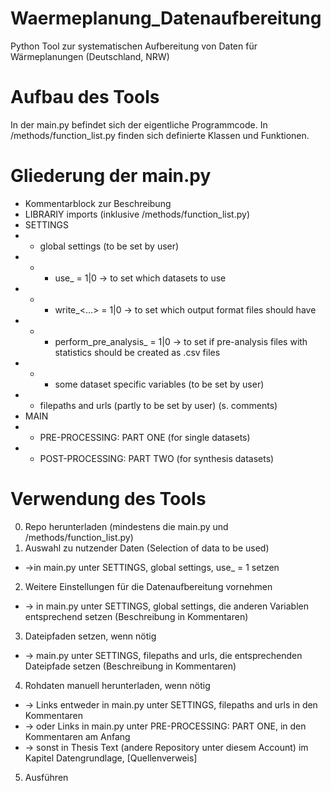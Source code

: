 # Waermeplanung_Datenaufbereitung
Python Tool zur systematischen Aufbereitung von Daten für Wärmeplanungen (Deutschland, NRW) 

# Aufbau des Tools
In der main.py befindet sich der eigentliche Programmcode. 
In /methods/function_list.py finden sich definierte Klassen und Funktionen. 

# Gliederung der main.py
- Kommentarblock zur Beschreibung
- LIBRARIY imports (inklusive /methods/function_list.py)
- SETTINGS
- - global settings (to be set by user)
- - - use_<dataset> = 1|0 -> to set which datasets to use
- - - write_<...> = 1|0   -> to set which output format files should have
- - - perform_pre_analysis_<something> = 1|0  -> to set if pre-analysis files with statistics should be created as .csv files
- - - some dataset specific variables (to be set by user)
- - filepaths and urls (partly to be set by user) (s. comments)
- MAIN 
- - PRE-PROCESSING: PART ONE (for single datasets)
- - POST-PROCESSING: PART TWO (for synthesis datasets)

# Verwendung des Tools
0) Repo herunterladen (mindestens die main.py und /methods/function_list.py)
1) Auswahl zu nutzender Daten (Selection of data to be used)
- ->in main.py unter SETTINGS, global settings, use_<dataset> = 1 setzen 
2) Weitere Einstellungen für die Datenaufbereitung vornehmen
- -> in main.py unter SETTINGS, global settings, die anderen Variablen entsprechend setzen (Beschreibung in Kommentaren)
3) Dateipfaden setzen, wenn nötig
- -> main.py unter SETTINGS, filepaths and urls, die entsprechenden Dateipfade setzen (Beschreibung in Kommentaren)
4) Rohdaten manuell herunterladen, wenn nötig
- -> Links entweder in main.py unter SETTINGS, filepaths and urls in den Kommentaren
- -> oder Links in main.py unter PRE-PROCESSING: PART ONE, <dataset> in den Kommentaren am Anfang
- -> sonst in Thesis Text (andere Repository unter diesem Account) im Kapitel Datengrundlage, <dataset> [Quellenverweis]
5) Ausführen
